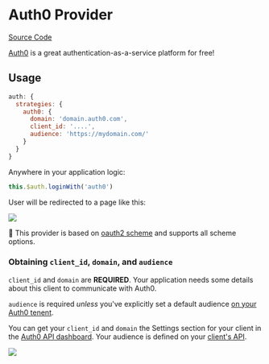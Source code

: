 # Auth0 Provider

[Source Code](https://github.com/nuxt-community/auth-module/blob/dev/lib/providers/auth0.js)

[Auth0](https://auth0.com) is a great authentication-as-a-service platform for free!

## Usage

```js
auth: {
  strategies: {
    auth0: {
      domain: 'domain.auth0.com',
      client_id: '....',
      audience: 'https://mydomain.com/'
    }
  }
}
```

Anywhere in your application logic:

```js
this.$auth.loginWith('auth0')
```

User will be redirected to a page like this:

<img align="center" src="https://cdn2.auth0.com/docs/media/articles/web/hosted-login.png">


💁 This provider is based on [oauth2 scheme](../schemes/oauth2.md) and supports all scheme options.

### Obtaining `client_id`, **`domain`**, and `audience`

`client_id` and `domain` are **REQUIRED**. Your application needs some details about this client to communicate with Auth0.

`audience` is required _unless_ you've explicitly set a default audience [on your Auth0 tenent](https://manage.auth0.com/#/tenant).

You can get your `client_id` and `domain` the Settings section for your client in the [Auth0 API dashboard](https://manage.auth0.com/#/applications). Your audience is defined on your [client's API](https://manage.auth0.com/#/apis).

<img align="center" src="https://cdn2.auth0.com/docs/media/articles/dashboard/client_settings.png">

